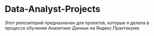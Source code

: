 # Data-Analyst-Projects
 
Этот репозиторий предназначен для проектов, которые я делала в процессе обучения Аналитике Данных на Яндекс.Практикуме.

